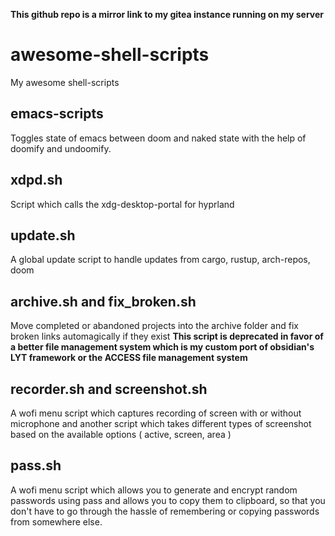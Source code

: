 **This github repo is a mirror link to my gitea instance running on my server**

# awesome-shell-scripts

My awesome shell-scripts

## emacs-scripts
Toggles state of emacs between doom and naked state with the help of doomify and undoomify.

## xdpd.sh
Script which calls the xdg-desktop-portal for hyprland

## update.sh
A global update script to handle updates from cargo, rustup, arch-repos, doom

## archive.sh and fix_broken.sh
Move completed or abandoned projects into the archive folder and fix broken links automagically if they exist
**This script is deprecated in favor of a better file management system which is my custom port of obsidian's LYT framework or the ACCESS file management system**

## recorder.sh and screenshot.sh
A wofi menu script which captures recording of screen with or without microphone and another script which takes different types of screenshot based on the available options ( active, screen, area )

## pass.sh
A wofi menu script which allows you to generate and encrypt random passwords using pass and allows you to copy them to clipboard, so that you don't have to go through the hassle of remembering or copying passwords from somewhere else.
